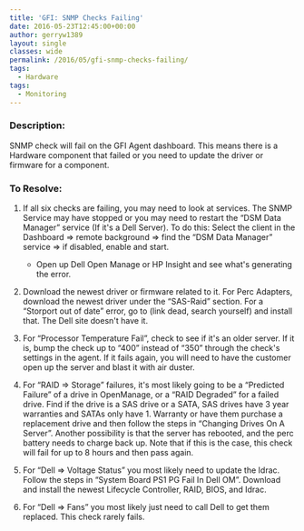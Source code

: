 ```yaml
---
title: 'GFI: SNMP Checks Failing'
date: 2016-05-23T12:45:00+00:00
author: gerryw1389
layout: single
classes: wide
permalink: /2016/05/gfi-snmp-checks-failing/
tags:
  - Hardware
tags:
  - Monitoring
---
```

<!--more-->

### Description:

SNMP check will fail on the GFI Agent dashboard. This means there is a Hardware component that failed or you need to update the driver or firmware for a component.

### To Resolve:

1. If all six checks are failing, you may need to look at services. The SNMP Service may have stopped or you may need to restart the &#8220;DSM Data Manager&#8221; service (If it's a Dell Server). To do this: Select the client in the Dashboard => remote background => find the &#8220;DSM Data Manager&#8221; service => if disabled, enable and start.

   - Open up Dell Open Manage or HP Insight and see what's generating the error.

2. Download the newest driver or firmware related to it. For Perc Adapters, download the newest driver under the &#8220;SAS-Raid&#8221; section. For a &#8220;Storport out of date&#8221; error, go to (link dead, search yourself) and install that. The Dell site doesn't have it.

3. For &#8220;Processor Temperature Fail&#8221;, check to see if it's an older server. If it is, bump the check up to &#8220;400&#8221; instead of &#8220;350&#8221; through the check's settings in the agent. If it fails again, you will need to have the customer open up the server and blast it with air duster.

4. For &#8220;RAID => Storage&#8221; failures, it's most likely going to be a &#8220;Predicted Failure&#8221; of a drive in OpenManage, or a &#8220;RAID Degraded&#8221; for a failed drive. Find if the drive is a SAS drive or a SATA, SAS drives have 3 year warranties and SATAs only have 1. Warranty or have them purchase a replacement drive and then follow the steps in &#8220;Changing Drives On A Server&#8221;. Another possibility is that the server has rebooted, and the perc battery needs to charge back up. Note that if this is the case, this check will fail for up to 8 hours and then pass again.

5. For &#8220;Dell => Voltage Status&#8221; you most likely need to update the Idrac. Follow the steps in &#8220;System Board PS1 PG Fail In Dell OM&#8221;. Download and install the newest Lifecycle Controller, RAID, BIOS, and Idrac.

6. For &#8220;Dell => Fans&#8221; you most likely just need to call Dell to get them replaced. This check rarely fails.